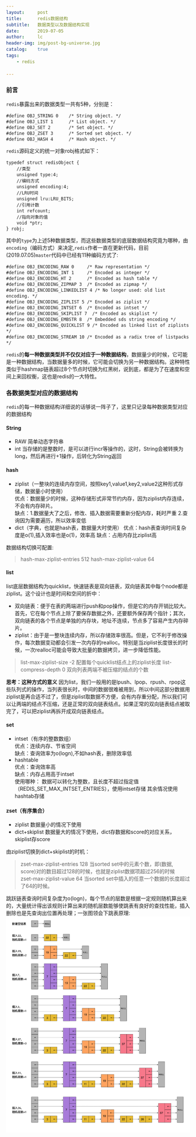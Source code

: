 ```yaml
---
layout:     post
title:      redis数据结构
subtitle:   数据类型以及数据结构实现
date:       2019-07-05
author:     lc
header-img: img/post-bg-universe.jpg
catalog:    true
tags:
    - redis

---
```


### 前言
`redis`暴露出来的数据类型一共有5种，分别是：
``` 
#define OBJ_STRING 0    /* String object. */  
#define OBJ_LIST 1      /* List object. */
#define OBJ_SET 2       /* Set object. */
#define OBJ_ZSET 3      /* Sorted set object. */
#define OBJ_HASH 4      /* Hash object. */
```
`redis`源码定义的统一对象robj格式如下：

``` 
typedef struct redisObject {
    //类型
    unsigned type:4;
    //编码方式
    unsigned encoding:4;
    //LRU时间
    unsigned lru:LRU_BITS;
    //引用计数
    int refcount;
    //指向对象的值
    void *ptr;
} robj;
```
其中的`type`为上述5种数据类型，而这些数据类型的底层数据结构究竟为哪种，由`encoding`（编码方式）来决定,`redis`作者一直在更新代码，目前(2019.07.05)`master`代码中已经有11种编码方式了:
``` 
#define OBJ_ENCODING_RAW 0     /* Raw representation */
#define OBJ_ENCODING_INT 1     /* Encoded as integer */
#define OBJ_ENCODING_HT 2      /* Encoded as hash table */
#define OBJ_ENCODING_ZIPMAP 3  /* Encoded as zipmap */
#define OBJ_ENCODING_LINKEDLIST 4 /* No longer used: old list encoding. */
#define OBJ_ENCODING_ZIPLIST 5 /* Encoded as ziplist */
#define OBJ_ENCODING_INTSET 6  /* Encoded as intset */
#define OBJ_ENCODING_SKIPLIST 7  /* Encoded as skiplist */
#define OBJ_ENCODING_EMBSTR 8  /* Embedded sds string encoding */
#define OBJ_ENCODING_QUICKLIST 9 /* Encoded as linked list of ziplists */
#define OBJ_ENCODING_STREAM 10 /* Encoded as a radix tree of listpacks */
```
`redis`的**每一种数据类型并不仅仅对应于一种数据结构**，数据量少的时候，它可能是一种数据结构，当数据量多的时候，它可能会切换为另一种数据结构。这种特性类似于hashmap链表超过8个节点时切换为红黑树，说到底，都是为了在速度和空间上来回权衡，这也是redis的一大特性。

### 各数据类型对应的数据结构
`redis`的每一种数据结构详细说的话够说一阵子了，这里只记录每种数据类型对应的数据结构
#### String
- RAW 简单动态字符串
- int 当存储的是整数时，是可以进行incr等操作的，这时，String会被转换为long，然后再进行+1操作，后转化为String返回

#### hash
- ziplist（一整块的连续内存空间，按照key1,value1,key2,value2这种形式存储，数据量小时使用）  
    优点：数据量少的时候，这种存储形式非常节约内存，因为ziplist内存连续，不会有内存碎片。  
    缺点：1.数据量大了之后，修改、插入数据需要重新分配内存，耗时严重
        2.查询因为需要遍历，所以效率变低
- dict（字典，也就是hash表，数据量大时使用）
    优点：hash表查询时间复杂度是o(1),插入效率也是o(1)，效率高
    缺点：占用内存比ziplist高
    
 数据结构切换可配置:
 > hash-max-ziplist-entries 512
hash-max-ziplist-value 64

#### list
list底层数据结构为quicklist，快速链表是双向链表，双向链表其中每个node都是ziplist。这个设计也是时间和空间的折中：
- 双向链表：便于在表的两端进行push和pop操作，但是它的内存开销比较大。首先，它在每个节点上除了要保存数据之外，还要额外保存两个指针；其次，双向链表的各个节点是单独的内存块，地址不连续，节点多了容易产生内存碎片。
- ziplist：由于是一整块连续内存，所以存储效率很高。但是，它不利于修改操作，每次数据变动都会引发一次内存的realloc。特别是当ziplist长度很长的时候，一次realloc可能会导致大批量的数据拷贝，进一步降低性能。
> list-max-ziplist-size -2  配置每个quicklist结点上的ziplist长度
> list-compress-depth 0 双向列表两端不被压缩的结点的个数

**思考：这种方式的意义**
因为list，我们一般用的是lpush、lpop、rpush、rpop这些队列式的操作，当列表很长时，中间的数据很难被用到，所以中间这部分数据用ziplist是再合适不过了，但是ziplist取数据不方便，会有内存重分配，所以我们可以让两端的结点不压缩，还是正常的双向链表结点。如果正常的双向链表结点被取完了，可以把ziplist再拆开成双向链表结点。

#### set
- intset（有序的整数数组）  
    优点：连续内存、节省空间  
    缺点：查询效率为o(logn),不如hash表，删除效率低
- hashtable  
    优点：查询效率高  
    缺点：内存占用高于intset  
使用哪种：
    数据可以转化为整数，且长度不超过指定值（REDIS_SET_MAX_INTSET_ENTRIES），使用intset存储
    其余情况使用hashtab存储
    
#### zset（有序集合）
- ziplist 数据量小的情况下使用
- dict+skiplist 数据量大的情况下使用，dict存数据和score的对应关系，skiplist存score

由ziplist切换到dict+skiplist的时机：
> zset-max-ziplist-entries 128 
当sorted set中的元素个数，即(数据, score)对的数目超过128的时候，也就是ziplist数据项超过256的时候  
zset-max-ziplist-value 64
当sorted set中插入的任意一个数据的长度超过了64的时候。

跳跃链表查询时间复杂度为o(logn)，每个节点的层数是根据一定规则随机算出来的，大量统计得出该规则计算出来的随机层数能够使跳表有良好的查找性能，插入删除也是先查询出位置再处理；一张图领会下跳表原理:
![](https://github.com/skyWalkerLong/skywalkerlong.github.io/blob/master/img/2019070501.png?raw=true)


